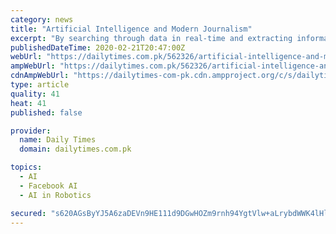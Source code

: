 ```yaml
---
category: news
title: "Artificial Intelligence and Modern Journalism"
excerpt: "By searching through data in real-time and extracting information based on requested categories, such as events, people, location and dates, “Editor” can make information more accessible, simplifying the research process and providing ... In 2016, The Guardian implemented an AI solution using Facebook’s product which allows users to ..."
publishedDateTime: 2020-02-21T20:47:00Z
webUrl: "https://dailytimes.com.pk/562326/artificial-intelligence-and-modern-journalism/"
ampWebUrl: "https://dailytimes.com.pk/562326/artificial-intelligence-and-modern-journalism/amp/"
cdnAmpWebUrl: "https://dailytimes-com-pk.cdn.ampproject.org/c/s/dailytimes.com.pk/562326/artificial-intelligence-and-modern-journalism/amp/"
type: article
quality: 41
heat: 41
published: false

provider:
  name: Daily Times
  domain: dailytimes.com.pk

topics:
  - AI
  - Facebook AI
  - AI in Robotics

secured: "s620AGsByYJ5A6zaDEVn9HE111d9DGwHOZm9rnh94YgtVlw+aLrybdWWK4lHlADMY1VYIxpDR2qOlK8Oqn5UBMvG0y34MzubeAUt+bn5HYTicsNof8YBVvSRqD9j8puMg7w2LTHVd/SY8LvZ2AJ4cvPFRrX5CF2deiVQVnyW4PZxQcoOBtqwsBOkdDbVQB6r1k3KtNPwQTqbPlINPCYZbtYm3m4cK2yNkrk3R1N7EYxGYJ9U+c6qlZAQvBfqR8s12KERj1Yxi+R2CS/yb7+I0mYSrglxz+TVFgiaRkeWmoAo08D1ZdjsIDsaTyrhHslx2EOuxdp7nhdVpy+V/Vj17Rjfh/SAYk9lkSOy8+G1BYwTRZdnWfj7NDdZi/8C34iVAPd7/Zahcqg+CArvfSCNbHfNBoXW/T44X9yCo7PLEw1OVrN8kZAnc31IcEw9aDM7rO5EeM0VtXSnMc17spfJ3FS6m2s3VM5WwOkIC0O4hak=;YPKtuV/2jQR3OjcwfEM7Tg=="
---
```


